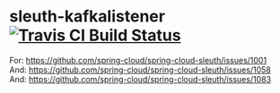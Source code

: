 # sleuth-kafkalistener [![Travis CI Build Status](https://travis-ci.org/timtebeek/sleuth-kafkalistener.svg)](https://travis-ci.org/timtebeek/sleuth-kafkalistener)

For: https://github.com/spring-cloud/spring-cloud-sleuth/issues/1001  
And: https://github.com/spring-cloud/spring-cloud-sleuth/issues/1058  
And: https://github.com/spring-cloud/spring-cloud-sleuth/issues/1083
